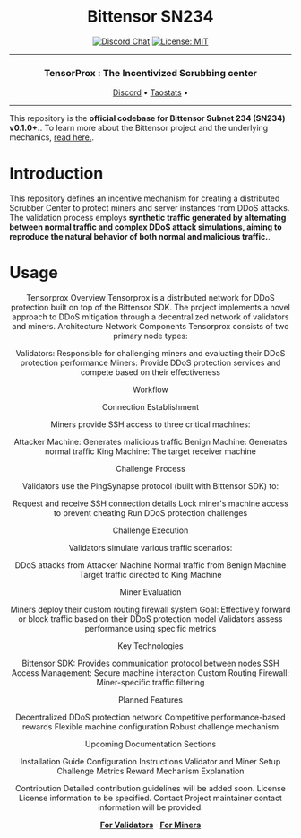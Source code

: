 <div align="center">

# **Bittensor SN234** <!-- omit in toc -->
[![Discord Chat](https://img.shields.io/discord/308323056592486420.svg)](https://discord.gg/bittensor)
[![License: MIT](https://img.shields.io/badge/License-MIT-yellow.svg)](https://opensource.org/licenses/MIT)

---

### TensorProx : The Incentivized Scrubbing center <!-- omit in toc -->

[Discord](https://discord.gg/bittensor) • [Taostats](https://taostats.io/) •

</div>

---

This repository is the **official codebase for Bittensor Subnet 234 (SN234) v0.1.0+.**. To learn more about the Bittensor project and the underlying mechanics, [read here.](https://docs.bittensor.com/).

# Introduction

This repository defines an incentive mechanism for creating a distributed Scrubber Center to protect miners and server instances from DDoS attacks.
The validation process employs **synthetic traffic generated by alternating between normal traffic and complex DDoS attack simulations, aiming to reproduce the natural behavior of both normal and malicious traffic.**.


</div>

# Usage

<div align="center">

Tensorprox
Overview
Tensorprox is a distributed network for DDoS protection built on top of the Bittensor SDK. The project implements a novel approach to DDoS mitigation through a decentralized network of validators and miners.
Architecture
Network Components
Tensorprox consists of two primary node types:

Validators: Responsible for challenging miners and evaluating their DDoS protection performance
Miners: Provide DDoS protection services and compete based on their effectiveness

Workflow

Connection Establishment

Miners provide SSH access to three critical machines:

Attacker Machine: Generates malicious traffic
Benign Machine: Generates normal traffic
King Machine: The target receiver machine




Challenge Process

Validators use the PingSynapse protocol (built with Bittensor SDK) to:

Request and receive SSH connection details
Lock miner's machine access to prevent cheating
Run DDoS protection challenges




Challenge Execution

Validators simulate various traffic scenarios:

DDoS attacks from Attacker Machine
Normal traffic from Benign Machine
Target traffic directed to King Machine




Miner Evaluation

Miners deploy their custom routing firewall system
Goal: Effectively forward or block traffic based on their DDoS protection model
Validators assess performance using specific metrics



Key Technologies

Bittensor SDK: Provides communication protocol between nodes
SSH Access Management: Secure machine interaction
Custom Routing Firewall: Miner-specific traffic filtering

Planned Features

Decentralized DDoS protection network
Competitive performance-based rewards
Flexible machine configuration
Robust challenge mechanism

Upcoming Documentation Sections

Installation Guide
Configuration Instructions
Validator and Miner Setup
Challenge Metrics
Reward Mechanism Explanation

Contribution
Detailed contribution guidelines will be added soon.
License
License information to be specified.
Contact
Project maintainer contact information will be provided.

**[For Validators](./assets/validator.md)** · **[For Miners](./assets/miner.md)**


</div>
